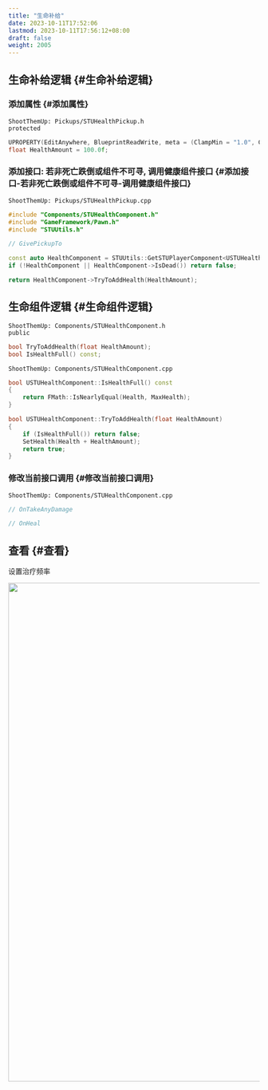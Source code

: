 ```yaml
---
title: "生命补给"
date: 2023-10-11T17:52:06
lastmod: 2023-10-11T17:56:12+08:00
draft: false
weight: 2005
---
```


## 生命补给逻辑 {#生命补给逻辑}


### 添加属性 {#添加属性}

`ShootThemUp: Pickups/STUHealthPickup.h` <br/>
`protected` <br/>

```cpp
UPROPERTY(EditAnywhere, BlueprintReadWrite, meta = (ClampMin = "1.0", ClampMax = "100.0"))
float HealthAmount = 100.0f;
```


### 添加接口: 若非死亡跌倒或组件不可寻, 调用健康组件接口 {#添加接口-若非死亡跌倒或组件不可寻-调用健康组件接口}

`ShootThemUp: Pickups/STUHealthPickup.cpp` <br/>

```cpp
#include "Components/STUHealthComponent.h"
#include "GameFramework/Pawn.h"
#include "STUUtils.h"

// GivePickupTo

const auto HealthComponent = STUUtils::GetSTUPlayerComponent<USTUHealthComponent>(PlayerPawn);
if (!HealthComponent || HealthComponent->IsDead()) return false;

return HealthComponent->TryToAddHealth(HealthAmount);
```


## 生命组件逻辑 {#生命组件逻辑}

`ShootThemUp: Components/STUHealthComponent.h` <br/>
`public` <br/>

```cpp
bool TryToAddHealth(float HealthAmount);
bool IsHealthFull() const;
```

`ShootThemUp: Components/STUHealthComponent.cpp` <br/>

```cpp
bool USTUHealthComponent::IsHealthFull() const
{
    return FMath::IsNearlyEqual(Health, MaxHealth);
}

bool USTUHealthComponent::TryToAddHealth(float HealthAmount)
{
    if (IsHealthFull()) return false;
    SetHealth(Health + HealthAmount);
    return true;
}
```


### 修改当前接口调用 {#修改当前接口调用}

`ShootThemUp: Components/STUHealthComponent.cpp` <br/>

```cpp
// OnTakeAnyDamage

// OnHeal
```


## 查看 {#查看}

设置治疗频率 <br/>

<img src="/pic/补给/生命补给/heal-rate.png" width="1000" /> <br/> <br/>

